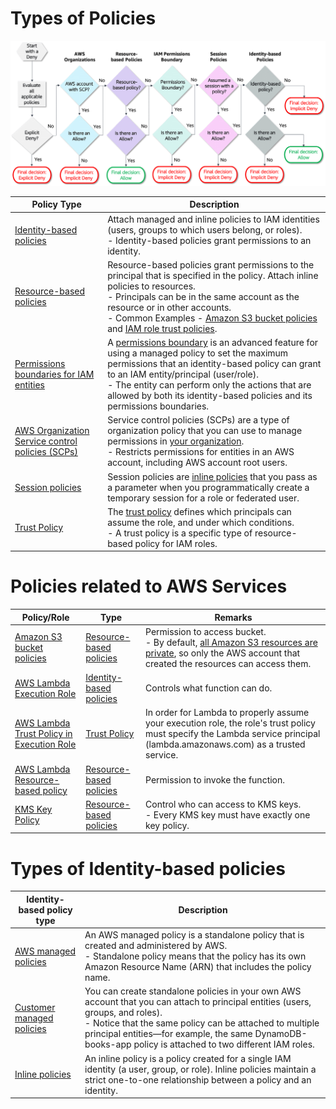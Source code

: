 # Types of Policies

![](assets/IAM-Policies-Allow-Deny.png)

| Policy Type                                                                                                                                   | Description                                                                                                                                                                                                                                                                                                                                                                                                                                                    |
|-----------------------------------------------------------------------------------------------------------------------------------------------|----------------------------------------------------------------------------------------------------------------------------------------------------------------------------------------------------------------------------------------------------------------------------------------------------------------------------------------------------------------------------------------------------------------------------------------------------------------|
| [Identity-based policies](https://docs.aws.amazon.com/IAM/latest/UserGuide/access_policies.html#policies_id-based)                            | Attach managed and inline policies to IAM identities (users, groups to which users belong, or roles). <br/>- Identity-based policies grant permissions to an identity.                                                                                                                                                                                                                                                                                         |
| [Resource-based policies](https://docs.aws.amazon.com/IAM/latest/UserGuide/access_policies.html#policies_resource-based)                      | Resource-based policies grant permissions to the principal that is specified in the policy. Attach inline policies to resources. <br/>- Principals can be in the same account as the resource or in other accounts.<br/>- Common Examples -  [Amazon S3 bucket policies](../../../7_StorageServices/3_ObjectStorageTypes/AmazonS3/S3Bucket.md) and [IAM role trust policies](https://aws.amazon.com/blogs/security/how-to-use-trust-policies-with-iam-roles/). |
| [Permissions boundaries for IAM entities](PermissionBoundary.md)                                                                              | A [permissions boundary](PermissionBoundary.md) is an advanced feature for using a managed policy to set the maximum permissions that an identity-based policy can grant to an IAM entity/principal (user/role).<br/>- The entity can perform only the actions that are allowed by both its identity-based policies and its permissions boundaries.                                                                                                            |
| [AWS Organization Service control policies (SCPs)](https://docs.aws.amazon.com/organizations/latest/userguide/orgs_manage_policies_scps.html) | Service control policies (SCPs) are a type of organization policy that you can use to manage permissions in [your organization](../AWSOrganization.md).<br/>- Restricts permissions for entities in an AWS account, including AWS account root users.                                                                                                                                                                                                          |
| [Session policies](https://docs.aws.amazon.com/IAM/latest/UserGuide/access_policies.html#policies_session)                                    | Session policies are [inline policies](https://docs.aws.amazon.com/IAM/latest/UserGuide/access_policies_managed-vs-inline.html) that you pass as a parameter when you programmatically create a temporary session for a role or federated user.                                                                                                                                                                                                                |
| [Trust Policy](https://aws.amazon.com/blogs/security/how-to-use-trust-policies-with-iam-roles/)                                               | The [trust policy](https://aws.amazon.com/blogs/security/how-to-use-trust-policies-with-iam-roles/) defines which principals can assume the role, and under which conditions. <br/>- A trust policy is a specific type of resource-based policy for IAM roles.                                                                                                                                                                                                 |

# Policies related to AWS Services

| Policy/Role                                                                                              | Type                                                                                                                     | Remarks                                                                                                                                                                                                                                   |
|----------------------------------------------------------------------------------------------------------|--------------------------------------------------------------------------------------------------------------------------|-------------------------------------------------------------------------------------------------------------------------------------------------------------------------------------------------------------------------------------------|
| [Amazon S3 bucket policies](../../../7_StorageServices/3_ObjectStorageTypes/AmazonS3/S3Bucket.md)        | [Resource-based policies](https://docs.aws.amazon.com/IAM/latest/UserGuide/access_policies.html#policies_resource-based) | Permission to access bucket.<br/>- By default, [all Amazon S3 resources are private](https://docs.aws.amazon.com/config/latest/developerguide/s3-bucket-policy.html), so only the AWS account that created the resources can access them. |
| [AWS Lambda Execution Role](../../../3_ComputeServices/AWSLambda/AWSLambdaFunctionPermissions.md)        | [Identity-based policies](https://docs.aws.amazon.com/IAM/latest/UserGuide/access_policies.html#policies_id-based)       | Controls what function can do.                                                                                                                                                                                                            |
| [AWS Lambda Trust Policy in Execution Role](samplePolicies/ResourcePolicies/lambdaTrustPolicy.json)      | [Trust Policy](https://aws.amazon.com/blogs/security/how-to-use-trust-policies-with-iam-roles/)                          | In order for Lambda to properly assume your execution role, the role's trust policy must specify the Lambda service principal (lambda.amazonaws.com) as a trusted service.                                                                |
| [AWS Lambda Resource-based policy](../../../3_ComputeServices/AWSLambda/AWSLambdaFunctionPermissions.md) | [Resource-based policies](https://docs.aws.amazon.com/IAM/latest/UserGuide/access_policies.html#policies_resource-based) | Permission to invoke the function.                                                                                                                                                                                                        |
| [KMS Key Policy](../../2_DataProtectionServices/AWSKMS.md)                                               | [Resource-based policies](https://docs.aws.amazon.com/IAM/latest/UserGuide/access_policies.html#policies_resource-based) | Control who can access to KMS keys.<br/>- Every KMS key must have exactly one key policy.                                                                                                                                                                                                 |

# Types of Identity-based policies

| Identity-based policy type                                                                                           | Description                                                                                                                                                                                                                                                                                                |
|----------------------------------------------------------------------------------------------------------------------|------------------------------------------------------------------------------------------------------------------------------------------------------------------------------------------------------------------------------------------------------------------------------------------------------------|
| [AWS managed policies](https://docs.aws.amazon.com/IAM/latest/UserGuide/access_policies_managed-vs-inline.html)      | An AWS managed policy is a standalone policy that is created and administered by AWS. <br/>- Standalone policy means that the policy has its own Amazon Resource Name (ARN) that includes the policy name.                                                                                                 |
| [Customer managed policies](https://docs.aws.amazon.com/IAM/latest/UserGuide/access_policies_managed-vs-inline.html) | You can create standalone policies in your own AWS account that you can attach to principal entities (users, groups, and roles). <br/>- Notice that the same policy can be attached to multiple principal entities—for example, the same DynamoDB-books-app policy is attached to two different IAM roles. |
| [Inline policies](https://docs.aws.amazon.com/IAM/latest/UserGuide/access_policies_managed-vs-inline.html)           | An inline policy is a policy created for a single IAM identity (a user, group, or role). Inline policies maintain a strict one-to-one relationship between a policy and an identity.                                                                                                                       |